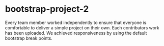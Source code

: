 # bootstrap-project-2

Every team member worked independently to ensure that everyone is comfortable to deliver a simple project on their own. 
Each contributors work has been uploaded. 
We achieved responsiveness by using the default bootstrap break points. 
